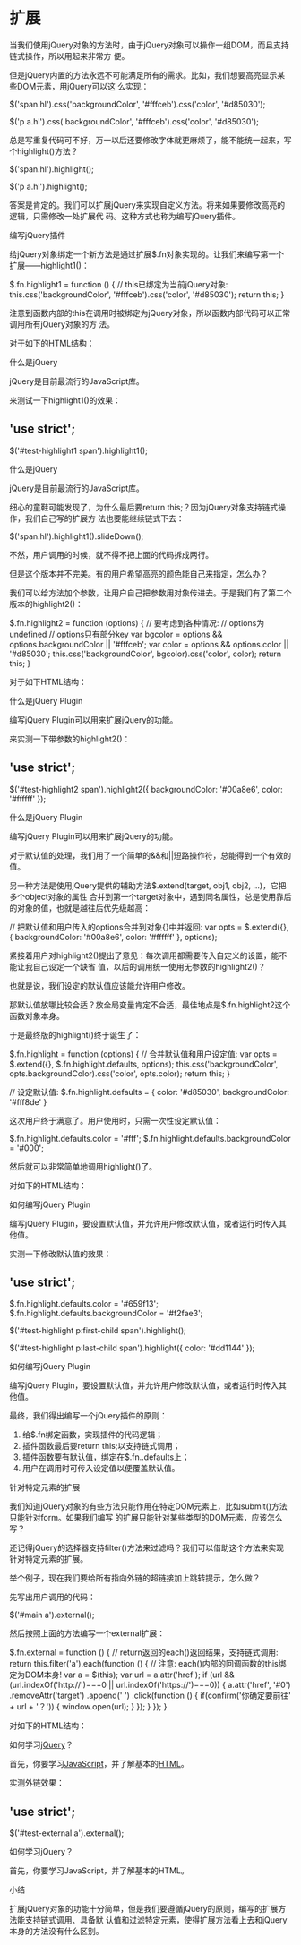 # 扩展

当我们使用jQuery对象的方法时，由于jQuery对象可以操作一组DOM，而且支持链式操作，所以用起来非常方
便。

但是jQuery内置的方法永远不可能满足所有的需求。比如，我们想要高亮显示某些DOM元素，用jQuery可以这
么实现：

$('span.hl').css('backgroundColor', '#fffceb').css('color', '#d85030');

$('p a.hl').css('backgroundColor', '#fffceb').css('color', '#d85030');

总是写重复代码可不好，万一以后还要修改字体就更麻烦了，能不能统一起来，写个highlight()方法？

$('span.hl').highlight();

$('p a.hl').highlight();

答案是肯定的。我们可以扩展jQuery来实现自定义方法。将来如果要修改高亮的逻辑，只需修改一处扩展代
码。这种方式也称为编写jQuery插件。

编写jQuery插件

给jQuery对象绑定一个新方法是通过扩展$.fn对象实现的。让我们来编写第一个扩展——highlight1()：

$.fn.highlight1 = function () {
    // this已绑定为当前jQuery对象:
    this.css('backgroundColor', '#fffceb').css('color', '#d85030');
    return this;
}

注意到函数内部的this在调用时被绑定为jQuery对象，所以函数内部代码可以正常调用所有jQuery对象的方
法。

对于如下的HTML结构：

<!-- HTML结构 -->
<div id="test-highlight1">
    <p>什么是<span>jQuery</span></p>
    <p><span>jQuery</span>是目前最流行的<span>JavaScript</span>库。</p>
</div>

来测试一下highlight1()的效果：

'use strict';
----
$('#test-highlight1 span').highlight1();

什么是jQuery

jQuery是目前最流行的JavaScript库。

细心的童鞋可能发现了，为什么最后要return this;？因为jQuery对象支持链式操作，我们自己写的扩展方
法也要能继续链式下去：

$('span.hl').highlight1().slideDown();

不然，用户调用的时候，就不得不把上面的代码拆成两行。

但是这个版本并不完美。有的用户希望高亮的颜色能自己来指定，怎么办？

我们可以给方法加个参数，让用户自己把参数用对象传进去。于是我们有了第二个版本的highlight2()：

$.fn.highlight2 = function (options) {
    // 要考虑到各种情况:
    // options为undefined
    // options只有部分key
    var bgcolor = options && options.backgroundColor || '#fffceb';
    var color = options && options.color || '#d85030';
    this.css('backgroundColor', bgcolor).css('color', color);
    return this;
}

对于如下HTML结构：

<!-- HTML结构 -->
<div id="test-highlight2">
    <p>什么是<span>jQuery</span> <span>Plugin</span></p>
    <p>编写<span>jQuery</span> <span>Plugin</span>可以用来扩展<span>jQuery</span>的功能。</p>
</div>

来实测一下带参数的highlight2()：

'use strict';
----
$('#test-highlight2 span').highlight2({
    backgroundColor: '#00a8e6',
    color: '#ffffff'
});

什么是jQuery Plugin

编写jQuery Plugin可以用来扩展jQuery的功能。

对于默认值的处理，我们用了一个简单的&&和||短路操作符，总能得到一个有效的值。

另一种方法是使用jQuery提供的辅助方法$.extend(target, obj1, obj2, ...)，它把多个object对象的属性
合并到第一个target对象中，遇到同名属性，总是使用靠后的对象的值，也就是越往后优先级越高：

// 把默认值和用户传入的options合并到对象{}中并返回:
var opts = $.extend({}, {
    backgroundColor: '#00a8e6',
    color: '#ffffff'
}, options);

紧接着用户对highlight2()提出了意见：每次调用都需要传入自定义的设置，能不能让我自己设定一个缺省
值，以后的调用统一使用无参数的highlight2()？

也就是说，我们设定的默认值应该能允许用户修改。

那默认值放哪比较合适？放全局变量肯定不合适，最佳地点是$.fn.highlight2这个函数对象本身。

于是最终版的highlight()终于诞生了：

$.fn.highlight = function (options) {
    // 合并默认值和用户设定值:
    var opts = $.extend({}, $.fn.highlight.defaults, options);
    this.css('backgroundColor', opts.backgroundColor).css('color', opts.color);
    return this;
}

// 设定默认值:
$.fn.highlight.defaults = {
    color: '#d85030',
    backgroundColor: '#fff8de'
}

这次用户终于满意了。用户使用时，只需一次性设定默认值：

$.fn.highlight.defaults.color = '#fff';
$.fn.highlight.defaults.backgroundColor = '#000';

然后就可以非常简单地调用highlight()了。

对如下的HTML结构：

<!-- HTML结构 -->
<div id="test-highlight">
    <p>如何编写<span>jQuery</span> <span>Plugin</span></p>
    <p>编写<span>jQuery</span> <span>Plugin</span>，要设置<span>默认值</span>，并允许用户修改<span>默认值</span>，或者运行时传入<span>其他值</span>。</p>
</div>

实测一下修改默认值的效果：

'use strict';
----
$.fn.highlight.defaults.color = '#659f13';
$.fn.highlight.defaults.backgroundColor = '#f2fae3';

$('#test-highlight p:first-child span').highlight();

$('#test-highlight p:last-child span').highlight({
    color: '#dd1144'
});

如何编写jQuery Plugin

编写jQuery Plugin，要设置默认值，并允许用户修改默认值，或者运行时传入其他值。

最终，我们得出编写一个jQuery插件的原则：

 1. 给$.fn绑定函数，实现插件的代码逻辑；
 2. 插件函数最后要return this;以支持链式调用；
 3. 插件函数要有默认值，绑定在$.fn.<pluginName>.defaults上；
 4. 用户在调用时可传入设定值以便覆盖默认值。

针对特定元素的扩展

我们知道jQuery对象的有些方法只能作用在特定DOM元素上，比如submit()方法只能针对form。如果我们编写
的扩展只能针对某些类型的DOM元素，应该怎么写？

还记得jQuery的选择器支持filter()方法来过滤吗？我们可以借助这个方法来实现针对特定元素的扩展。

举个例子，现在我们要给所有指向外链的超链接加上跳转提示，怎么做？

先写出用户调用的代码：

$('#main a').external();

然后按照上面的方法编写一个external扩展：

$.fn.external = function () {
    // return返回的each()返回结果，支持链式调用:
    return this.filter('a').each(function () {
        // 注意: each()内部的回调函数的this绑定为DOM本身!
        var a = $(this);
        var url = a.attr('href');
        if (url && (url.indexOf('http://')===0 || url.indexOf('https://')===0)) {
            a.attr('href', '#0')
             .removeAttr('target')
             .append(' <i class="uk-icon-external-link"></i>')
             .click(function () {
                if(confirm('你确定要前往' + url + '？')) {
                    window.open(url);
                }
            });
        }
    });
}

对如下的HTML结构：

<!-- HTML结构 -->
<div id="test-external">
    <p>如何学习<a href="http://jquery.com">jQuery</a>？</p>
    <p>首先，你要学习<a href="/wiki/1022910821149312">JavaScript</a>，并了解基本的<a href="https://developer.mozilla.org/en-US/docs/Web/HTML">HTML</a>。</p>
</div>

实测外链效果：

'use strict';
----
$('#test-external a').external();

如何学习jQuery？

首先，你要学习JavaScript，并了解基本的HTML。

小结

扩展jQuery对象的功能十分简单，但是我们要遵循jQuery的原则，编写的扩展方法能支持链式调用、具备默
认值和过滤特定元素，使得扩展方法看上去和jQuery本身的方法没有什么区别。

